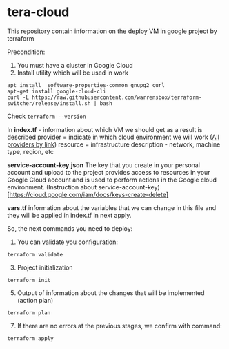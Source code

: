# tera-cloud
This repository contain information on the deploy VM in google project by terraform

Precondition:
1. You must have a cluster in Google Cloud
2. Install utility which will be used in work
```
apt install  software-properties-common gnupg2 curl
apt-get install google-cloud-cli
curl -L https://raw.githubusercontent.com/warrensbox/terraform-switcher/release/install.sh | bash
```

Check ```terraform --version```


In **index.tf** - information about which VM we should get as a result is described
provider = indicate in which cloud environment we will work ([All providers by link](https://registry.terraform.io/browse/providers)) 
resource = infrastructure description - network, machine type, region, etc

**service-account-key.json** The key that you create in your personal account and upload to the project provides access to resources in your Google Cloud account and is used to perform actions in the Google cloud environment. 
(Instruction about service-account-key) [https://cloud.google.com/iam/docs/keys-create-delete]

**vars.tf** information about the variables that we can change in this file and they will be applied in index.tf in next apply.

So, the next commands you need to deploy:
1. You can validate you configuration:
```
terraform validate
```
3. Project initialization
```
terraform init
```
5. Output of information about the changes that will be implemented (action plan)
```
terraform plan
```
7. If there are no errors at the previous stages, we confirm with command:
```
terraform apply
```

